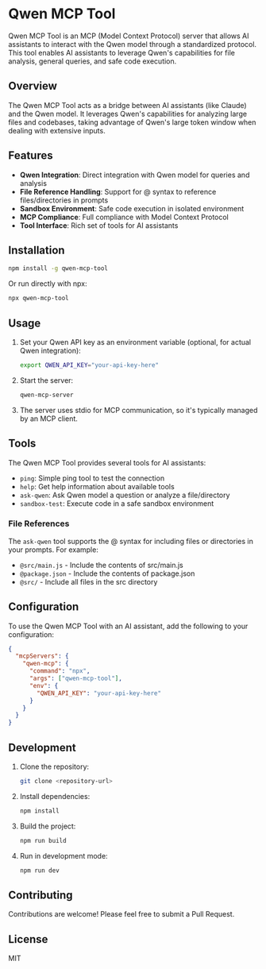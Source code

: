 # Qwen MCP Tool

Qwen MCP Tool is an MCP (Model Context Protocol) server that allows AI assistants to interact with the Qwen model through a standardized protocol. This tool enables AI assistants to leverage Qwen's capabilities for file analysis, general queries, and safe code execution.

## Overview

The Qwen MCP Tool acts as a bridge between AI assistants (like Claude) and the Qwen model. It leverages Qwen's capabilities for analyzing large files and codebases, taking advantage of Qwen's large token window when dealing with extensive inputs.

## Features

- **Qwen Integration**: Direct integration with Qwen model for queries and analysis
- **File Reference Handling**: Support for @ syntax to reference files/directories in prompts
- **Sandbox Environment**: Safe code execution in isolated environment
- **MCP Compliance**: Full compliance with Model Context Protocol
- **Tool Interface**: Rich set of tools for AI assistants

## Installation

```bash
npm install -g qwen-mcp-tool
```

Or run directly with npx:

```bash
npx qwen-mcp-tool
```

## Usage

1. Set your Qwen API key as an environment variable (optional, for actual Qwen integration):
   ```bash
   export QWEN_API_KEY="your-api-key-here"
   ```

2. Start the server:
   ```bash
   qwen-mcp-server
   ```

3. The server uses stdio for MCP communication, so it's typically managed by an MCP client.

## Tools

The Qwen MCP Tool provides several tools for AI assistants:

- `ping`: Simple ping tool to test the connection
- `help`: Get help information about available tools
- `ask-qwen`: Ask Qwen model a question or analyze a file/directory
- `sandbox-test`: Execute code in a safe sandbox environment

### File References

The `ask-qwen` tool supports the @ syntax for including files or directories in your prompts. For example:

- `@src/main.js` - Include the contents of src/main.js
- `@package.json` - Include the contents of package.json
- `@src/` - Include all files in the src directory

## Configuration

To use the Qwen MCP Tool with an AI assistant, add the following to your configuration:

```json
{
  "mcpServers": {
    "qwen-mcp": {
      "command": "npx",
      "args": ["qwen-mcp-tool"],
      "env": {
        "QWEN_API_KEY": "your-api-key-here"
      }
    }
  }
}
```

## Development

1. Clone the repository:
   ```bash
   git clone <repository-url>
   ```

2. Install dependencies:
   ```bash
   npm install
   ```

3. Build the project:
   ```bash
   npm run build
   ```

4. Run in development mode:
   ```bash
   npm run dev
   ```

## Contributing

Contributions are welcome! Please feel free to submit a Pull Request.

## License

MIT